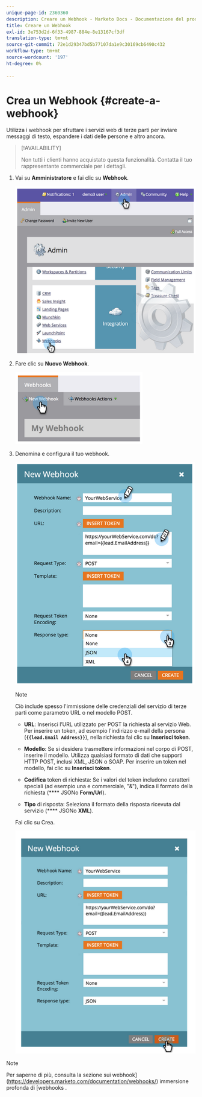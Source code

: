 ```yaml
---
unique-page-id: 2360360
description: Creare un Webhook - Marketo Docs - Documentazione del prodotto
title: Creare un Webhook
exl-id: 3e753d2d-6f33-4987-884e-8e13167cf3df
translation-type: tm+mt
source-git-commit: 72e1d29347bd5b77107da1e9c30169cb6490c432
workflow-type: tm+mt
source-wordcount: '197'
ht-degree: 0%

---
```


# Crea un Webhook {#create-a-webhook}

Utilizza i webhook per sfruttare i servizi web di terze parti per inviare messaggi di testo, espandere i dati delle persone e altro ancora.

>[!AVAILABILITY]
>
>Non tutti i clienti hanno acquistato questa funzionalità. Contatta il tuo rappresentante commerciale per i dettagli.

1. Vai su **Amministratore** e fai clic su **Webhook**.

   ![](assets/image2014-9-24-14-3a52-3a57.png)

1. Fare clic su **Nuovo Webhook**.

   ![](assets/image2014-9-24-14-3a53-3a9.png)

1. Denomina e configura il tuo webhook.

   ![](assets/image2014-9-24-14-3a53-3a19.png)

   >[!NOTE]
   >
   >Ciò include spesso l&#39;immissione delle credenziali del servizio di terze parti come parametro URL o nel modello POST.

   * **URL**: Inserisci l’URL utilizzato per POST la richiesta al servizio Web. Per inserire un token, ad esempio l&#39;indirizzo e-mail della persona (**`{{lead.Email Address}}`**), nella richiesta fai clic su **Inserisci token**.

   * **Modello**: Se si desidera trasmettere informazioni nel corpo di POST, inserire il modello. Utilizza qualsiasi formato di dati che supporti HTTP POST, inclusi XML, JSON o SOAP. Per inserire un token nel modello, fai clic su **Inserisci token**.

   * **Codifica** token di richiesta: Se i valori del token includono caratteri speciali (ad esempio una e commerciale, &quot;&amp;&quot;), indica il formato della richiesta (**** JSONo  **Form/Url**).

   * **Tipo** di risposta: Seleziona il formato della risposta ricevuta dal servizio (**** JSONo  **XML**).

   Fai clic su Crea.

   ![](assets/image2014-9-24-14-3a53-3a35.png)

>[!NOTE]
>
>Per saperne di più, consulta la sezione sui webhook](https://developers.marketo.com/documentation/webhooks/) immersione profonda di [webhooks .
